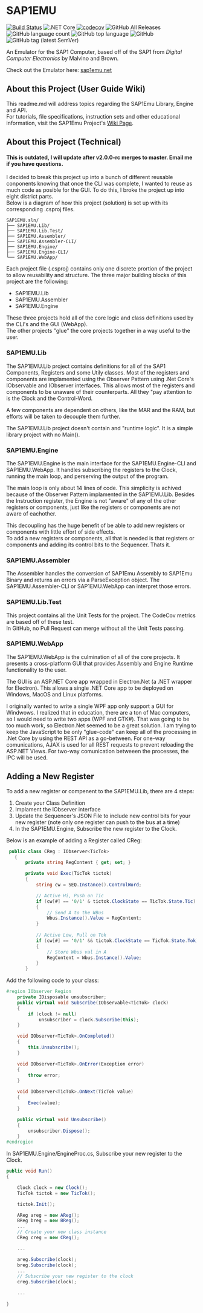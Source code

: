 # SAP1EMU
[![Build Status](https://travis-ci.org/rbaker26/SAP1EMU.svg?branch=master)](https://travis-ci.org/rbaker26/SAP1EMU) 
![.NET Core](https://github.com/rbaker26/SAP1EMU/workflows/.NET%20Core/badge.svg) 
[![codecov](https://codecov.io/gh/rbaker26/SAP1EMU/branch/master/graph/badge.svg)](https://codecov.io/gh/rbaker26/SAP1EMU)
![GitHub All Releases](https://img.shields.io/github/downloads/rbaker26/SAP1EMU/total?color=blue) 
![GitHub language count](https://img.shields.io/github/languages/count/rbaker26/SAP1EMU) 
![GitHub top language](https://img.shields.io/github/languages/top/rbaker26/SAP1EMU)
![GitHub](https://img.shields.io/github/license/rbaker26/SAP1EMU)
![GitHub tag (latest SemVer)](https://img.shields.io/github/v/tag/rbaker26/SAP1EMU)

An Emulator for the SAP1 Computer, based off of the SAP1 from _Digital Computer Electronics_ by Malvino and Brown.

Check out the Emulator here: [sap1emu.net](sap1emu.net)
## About this Project (User Guide Wiki)
This readme.md will address topics regarding the SAP1Emu Library, Engine and API. <br>
For tutorials, file specifications, instruction sets and other educational information, visit the SAP1Emu Project's [Wiki Page](https://github.com/rbaker26/SAP1EMU/wiki).


## About this Project (Technical)
#### This is outdated, I will update after v2.0.0-rc merges to master. Email me if you have questions.
I decided to break this project up into a bunch of different reusable conponents knowing that once the CLI was complete, I wanted to reuse as much code as posible for the GUI.  To do this, I broke the project up into eight district parts. <br>
Below is a diagram of how this project (solution) is set up with its corresponding .csproj files.
```
SAP1EMU.sln/
├── SAP1EMU.Lib/
├── SAP1EMU.Lib.Test/
├── SAP1EMU.Assembler/
├── SAP1EMU.Assembler-CLI/
├── SAP1EMU.Engine/
├── SAP1EMU.Engine-CLI/
└── SAP1EMU.WebApp/
```

Each project file (.csproj) contains only one discrete prortion of the project to allow reusability and structure. The three major building blocks of this project are the following:
 * SAP1EMU.Lib
 * SAP1EMU.Assembler
 * SAP1EMU.Engine
 
These three projects hold all of the core logic and class definitions used by the CLI's and the GUI (WebApp). <br>
The other projects "glue" the core projects together in a way useful to the user.


### SAP1EMU.Lib
The SAP1EMU.Lib project contains definitions for all of the SAP1 Components, Registers and some Utily classes.
Most of the registers and components are implamented using the Observer Pattern using .Net Core's IObservable<T> and IObserver<T> interfaces.  This allows most of the registers and components to be unaware of their counterparts.  All they "pay attention to is the Clock and the Control-Word.
 
A few components are dependent on others, like the MAR and the RAM, but efforts will be taken to decouple them further.

The SAP1EMU.Lib project doesn't contain and "runtime logic".  It is a simple library project with no Main().

### SAP1EMU.Engine
The SAP1EMU.Engine is the main interface for the SAP1EMU.Engine-CLI and SAP1EMU.WebApp.  It handles subscribing the registers to the Clock, running the main loop, and perserving the output of the program.

The main loop is only about 14 lines of code. This simplicity is achived because of the Observer Pattern implamented in the SAP1EMU.Lib.  Besides the Instruction register, the Engine is not "aware" of any of the other registers or components, just like the registers or components are not aware of eachother.  

This decoupling has the huge benefit of be able to add new registers or components with little effort of side effects. <br>
To add a new registers or components, all that is needed is that registers or components and adding its control bits to the Sequencer.  Thats it.


### SAP1EMU.Assembler
The Assembler handles the conversion of SAP1Emu Assembly to SAP1Emu Binary and returns an errors via a ParseException object.
The SAP1EMU.Assembler-CLI or SAP1EMU.WebApp can interpret those errors.

### SAP1EMU.Lib.Test
This project contains all the Unit Tests for the project. The CodeCov metrics are based off of these test. <br>
In GitHub, no Pull Request can merge without all the Unit Tests passing.  

### SAP1EMU.WebApp
The SAP1EMU.WebApp is the culmination of all of the core projects.  It presents a cross-platform GUI that provides Assembly and Engine Runtime functionality to the user.  

The GUI is an ASP.NET Core app wrapped in Electron.Net (a .NET wrapper for Electron).  This allows a single .NET Core app to be deployed on Windows, MacOS and Linux platforms.  

I originally wanted to write a single WPF app only support a GUI for Windwows.  I realized that in education, there are a ton of Mac computers, so I would need to write two apps (WPF and GTK#).  That was going  to be too much work, so Electron.Net seemed to be a great solution. I am trying to keep the JavaScript to be only "glue-code" can keep all of the processing in .Net Core by using the REST API as a go-between.  For one-way comunications, AJAX is used for all REST requests to prevent reloading the ASP.NET Views.
For two-way comunication betweeen the processes, the IPC will be used.

## Adding a New Register
To add a new register or compenent to the SAP1EMU.Lib, there are 4 steps:
 1) Create your Class Definition
 2) Implament the IObserver<T> interface
 3) Update the Sequencer's JSON File to include new control bits for your new register (note only one register can push to the bus at a time)
 4) In the SAP1EMU.Engine, Subscribe the new register to the Clock.
 
 Below is an example of adding a Register called CReg:
 
 ```c#
  public class CReg : IObserver<TicTok>
    {
        private string RegContent { get; set; }

        private void Exec(TicTok tictok)
        {
            string cw = SEQ.Instance().ControlWord;

            // Active Hi, Push on Tic
            if (cw[#] == '0/1' & tictok.ClockState == TicTok.State.Tic)
            {
                // Send A to the WBus
                Wbus.Instance().Value = RegContent;
            }
            
            // Active Low, Pull on Tok
            if (cw[#] == '0/1' && tictok.ClockState == TicTok.State.Tok)
            {
                // Store Wbus val in A
                RegContent = Wbus.Instance().Value;
            }
        }
 ```
 
 Add the following code to your class:
 
 ```c#
 #region IObserver Region
     private IDisposable unsubscriber;
     public virtual void Subscribe(IObservable<TicTok> clock)
     {
         if (clock != null)
             unsubscriber = clock.Subscribe(this);
     }

     void IObserver<TicTok>.OnCompleted()
     {
         this.Unsubscribe();
     }

     void IObserver<TicTok>.OnError(Exception error)
     {
         throw error;
     }

     void IObserver<TicTok>.OnNext(TicTok value)
     {
         Exec(value);
     }

     public virtual void Unsubscribe()
     {
         unsubscriber.Dispose();
     }
#endregion
```

In SAP1EMU.Engine/EngineProc.cs, Subscribe your new register to the Clock.
```c#
public void Run()
{

    Clock clock = new Clock();
    TicTok tictok = new TicTok();

    tictok.Init(); 

    AReg areg = new AReg();
    BReg breg = new BReg();
    ...            
    // Create your new class instance
    CReg creg = new CReg();  

    ...

    areg.Subscribe(clock);
    breg.Subscribe(clock);
    ...
    // Subscribe your new register to the clock
    creg.Subscribe(clock);

    ...
    
}
```
